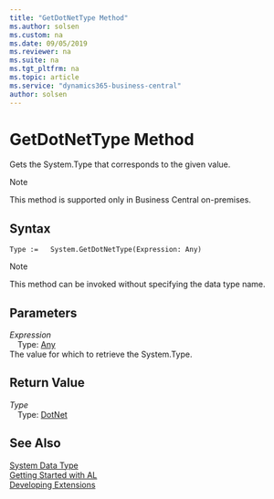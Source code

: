 ```yaml
---
title: "GetDotNetType Method"
ms.author: solsen
ms.custom: na
ms.date: 09/05/2019
ms.reviewer: na
ms.suite: na
ms.tgt_pltfrm: na
ms.topic: article
ms.service: "dynamics365-business-central"
author: solsen
---
```

[//]: # (START>DO_NOT_EDIT)
[//]: # (IMPORTANT:Do not edit any of the content between here and the END>DO_NOT_EDIT.)
[//]: # (Any modifications should be made in the .xml files in the ModernDev repo.)
# GetDotNetType Method
Gets the System.Type that corresponds to the given value.

> [!NOTE]
> This method is supported only in Business Central on-premises.

## Syntax
```
Type :=   System.GetDotNetType(Expression: Any)
```
> [!NOTE]  
> This method can be invoked without specifying the data type name.  
## Parameters
*Expression*  
&emsp;Type: [Any](../any/any-data-type.md)  
The value for which to retrieve the System.Type.  


## Return Value
*Type*  
&emsp;Type: [DotNet](../dotnet/dotnet-data-type.md)  
  


[//]: # (IMPORTANT: END>DO_NOT_EDIT)
## See Also
[System Data Type](system-data-type.md)  
[Getting Started with AL](../../devenv-get-started.md)  
[Developing Extensions](../../devenv-dev-overview.md)